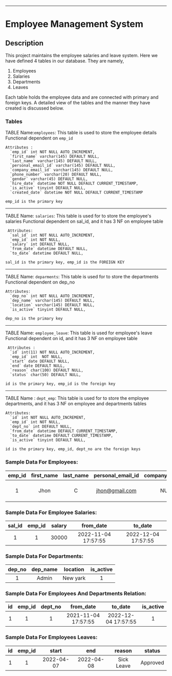 ---
# Employee Management System

## Description
This project maintains the employee salaries and leave system. Here we have defined 4 tables in our database. They are namely,
1. Employees
2. Salaries
3. Departments
4. Leaves

Each table holds the employee data and are connected with primary and foreign keys. A detailed view of the tables and the manner they have created is discussed below.

### Tables
TABLE Name:`employees`:
This table is used to store the employee details
Functional dependent on `emp_id`

    Attributes : 
      `emp_id` int NOT NULL AUTO_INCREMENT,
      `first_name` varchar(145) DEFAULT NULL,
      `last_name` varchar(145) DEFAULT NULL,
      `personal_email_id` varchar(145) DEFAULT NULL,
      `company_email_id` varchar(145) DEFAULT NULL,
      `phone_number` varchar(20) DEFAULT NULL,
      `gendar` varchar(45) DEFAULT NULL,
      `hire_date` datetime NOT NULL DEFAULT CURRENT_TIMESTAMP,
      `is_active` tinyint DEFAULT NULL,
      `created_date` datetime NOT NULL DEFAULT CURRENT_TIMESTAMP
`emp_id is the primary key`

___
TABLE Name: `salaries`:
This table is used for to store the employee's salaries
Functional dependent on sal_id, and
it has 3 NF on employee table

     Attributes: 
      `sal_id` int NOT NULL AUTO_INCREMENT,
      `emp_id` int NOT NULL,
      `salary` int DEFAULT NULL,
      `from_date` datetime DEFAULT NULL,
      `to_date` datetime DEFAULT NULL,

`sal_id is the primary key, emp_id is the FOREIGN KEY`
___
TABLE Name: `deparments`:
This table is used for to store the departments
Functional dependent on dep_no

    Attributes:
      `dep_no` int NOT NULL AUTO_INCREMENT,
      `dep_name` varchar(145) DEFAULT NULL,
      `location` varchar(145) DEFAULT NULL,
      `is_active` tinyint DEFAULT NULL,
`dep_no is the primary key`
___
TABLE  Name: `employee_leave`:
This table is used for employee's leave
Functional dependent on id, and 
it has 3 NF on employee table

     Attributes : 
      `id` int(11) NOT NULL AUTO_INCREMENT,
      `emp_id` int  NOT NULL,
      `start` date DEFAULT NULL,
      `end` date DEFAULT NULL,
      `reason` char(100) DEFAULT NULL,
      `status` char(50) DEFAULT NULL,

`id is the primary key, emp_id is the foreign key`
___
TABLE Name : `dept_emp`:
This table is used for to store the employee departments, and 
it has 3 NF on employee and departments tables

    Attributes:
      `id` int NOT NULL AUTO_INCREMENT,
      `emp_id` int NOT NULL,
      `dept_no` int DEFAULT NULL,
      `from_date` datetime DEFAULT CURRENT_TIMESTAMP,
      `to_date` datetime DEFAULT CURRENT_TIMESTAMP,
      `is_active` tinyint DEFAULT NULL,
    
`id is the primary key, emp_id, dept_no are the foreign keys`
    
### Sample Data For Employees:
| emp_id | first_name | last_name | personal_email_id | company_email_id | phone_number | gendar |      hire_date      | is_active |    created_date    |
|:------:|:----------:|:---------:|:-----------------:|:----------------:|:------------:|:------:|:-------------------:|:---------:|:------------------:|
|   1    |    Jhon    |     C     |  jhon@gmail.com   |       NULL       |  4545464666  |  NULL  | 2022-12-04 17:57:55 |     1     | 2022-12-04 17:57:55 |


### Sample Data For Employee Salaries:
| sal_id | emp_id | salary |      from_date      |       to_date       | 
|:------:|:------:|:------:|:-------------------:|:-------------------:|
|   1    |   1    | 30000  | 2022-11-04 17:57:55 | 2022-12-04 17:57:55 |

### Sample Data For Departments:
| dep_no | dep_name | location | is_active |
|:------:|:----------:|:--------:|:---------:|
|   1    |    Admin    | New yark |     1     |



### Sample Data For Employees And Departments Relation:
| id | emp_id | dept_no |      from_date      | to_date | is_active |
|:------:|:------:|:-------:|:-------------------:|:----------------:|:---------:|
|   1    |   1    |    1    | 2021-11-04 17:57:55 |       2022-12-04 17:57:55       |     1     | 



### Sample Data For Employees Leaves:
| id | emp_id |   start    |    end     | reason |  status  | 
|:------:|:------:|:----------:|:----------:|:----------------:|:--------:|
|   1    |   1    | 2022-04-07 | 2022-04-08 |       Sick Leave       | Approved |




